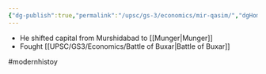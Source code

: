 ```yaml
---
{"dg-publish":true,"permalink":"/upsc/gs-3/economics/mir-qasim/","dgHomeLink":true,"dgPassFrontmatter":false}
---
```


- He shifted capital from Murshidabad to [[Munger|Munger]]
- Fought [[UPSC/GS3/Economics/Battle of Buxar|Battle of Buxar]]


#modernhistoy 